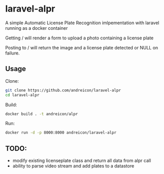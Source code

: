 # laravel-alpr

A simple Automatic License Plate Recognition imlpementation with laravel running as a docker container

Getting / will render a form to upload a photo containing a license plate

Posting to / will return the image and a license plate detected or NULL on failure.

## Usage

Clone:

```bash
git clone https://github.com/andreicon/laravel-alpr
cd laravel-alpr
```

Build:

```bash
docker build . -t andreicon/alpr
```

Run:

```bash
docker run -d -p 8000:8000 andreicon/laravel-alpr
```

## TODO:

- modify existing licenseplate class and return all data from alpr call
- ability to parse video stream and add plates to a datastore
